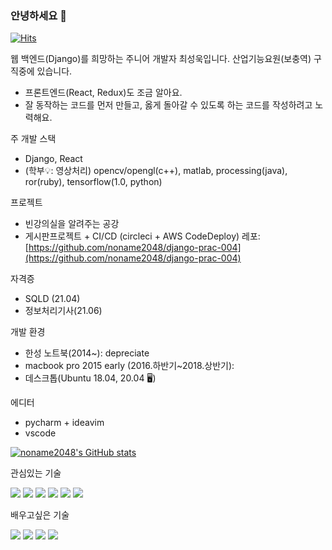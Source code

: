 ### 안녕하세요 👋

[![Hits](https://hits.seeyoufarm.com/api/count/incr/badge.svg?url=https%3A%2F%2Fgithub.com%2Fnoname2048&count_bg=%2379C83D&title_bg=%23555555&icon=&icon_color=%23E7E7E7&title=hits&edge_flat=false)](https://hits.seeyoufarm.com)

웹 백엔드(Django)를 희망하는 주니어 개발자 최성욱입니다.
산업기능요원(보충역) 구직중에 있습니다.
* 프론트엔드(React, Redux)도 조금 알아요.
* 잘 동작하는 코드를 먼저 만들고, 옳게 돌아갈 수 있도록 하는 코드를 작성하려고 노력해요.

주 개발 스택
* Django, React
* (학부💡: 영상처리) opencv/opengl(c++), matlab, processing(java), ror(ruby), tensorflow(1.0, python)

프로젝트
* 빈강의실을 알려주는 공강
* 게시판프로젝트 + CI/CD (circleci + AWS CodeDeploy) 레포: [https://github.com/noname2048/django-prac-004](https://github.com/noname2048/django-prac-004)

자격증
* SQLD (21.04)
* 정보처리기사(21.06)

개발 환경
* 한성 노트북(2014~): depreciate
* macbook pro 2015 early (2016.하반기~2018.상반기):
* 데스크톱(Ubuntu 18.04, 20.04 🖥️)

에디터
* pycharm + ideavim
* vscode

[![noname2048's GitHub stats](https://github-readme-stats.vercel.app/api?username=noname2048)](https://github.com/anuraghazra/github-readme-stats)

관심있는 기술

<img src="https://img.shields.io/badge/Django-092E20?logo=Django&logoColor=white&style=flat-square"/> <img src="https://img.shields.io/badge/FastAPI-009688?logo=FastAPI&logoColor=white&style=flat-square"/> <img src="https://img.shields.io/badge/React-61DAFB?logo=React&logoColor=black&style=flat-square"/> <img src="https://img.shields.io/badge/Redux-764ABC?logo=Redux&logoColor=white&style=flat-square"/> <img src="https://img.shields.io/badge/Docker-2496ED?logo=Docker&logoColor=white&style=flat-square"/> <img src="https://img.shields.io/badge/Amazon AWS-232F3E?logo=Amazon-AWS&logoColor=white&style=flat-square"/> 

배우고싶은 기술

<img src="https://img.shields.io/badge/Express-000000?logo=Docker&logoColor=white&style=flat-square"/> <img src="https://img.shields.io/badge/Kubernetes-326CE5?logo=Docker&logoColor=white&style=flat-square"/> <img src="https://img.shields.io/badge/MobX-FF9955?logo=MobX&logoColor=black&style=flat-square"/> <img src="https://img.shields.io/badge/Elastic Stack-005571?logo=Elastic-Stack&logoColor=white&style=flat-square"/>

<!--
**noname2048/noname2048** is a ✨ _special_ ✨ repository because its `README.md` (this file) appears on your GitHub profile.

Here are some ideas to get you started:

- 🔭 I’m currently working on ...
- 🌱 I’m currently learning ...
- 👯 I’m looking to collaborate on ...
- 🤔 I’m looking for help with ...
- 💬 Ask me about ...
- 📫 How to reach me: ...
- 😄 Pronouns: ...
- ⚡ Fun fact: ...
-->
